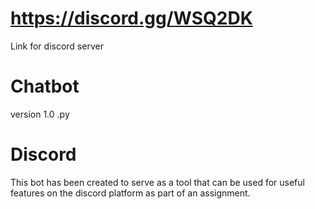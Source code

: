 # https://discord.gg/WSQ2DK
Link for discord server
# Chatbot
version 1.0
.py
# Discord
This bot has been created to serve as a tool that can be used for useful features
on the discord platform as part of an assignment.
